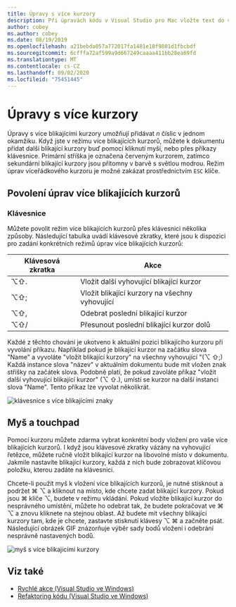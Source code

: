 ```yaml
---
title: Úpravy s více kurzory
description: Při úpravách kódu v Visual Studio pro Mac vložte text do více umístění.
author: cobey
ms.author: cobey
ms.date: 08/19/2019
ms.openlocfilehash: a21bebda057a772017fa1481e18f9801d1fbcbdf
ms.sourcegitcommit: 6cfffa72af599a9d667249caaaa411bb28ea69fd
ms.translationtype: MT
ms.contentlocale: cs-CZ
ms.lasthandoff: 09/02/2020
ms.locfileid: "75451445"
---
```

# <a name="multi-caret-editing"></a>Úpravy s více kurzory

Úpravy s více blikajícími kurzory umožňují přidávat _n_ číslic v jednom okamžiku. Když jste v režimu více blikajících kurzorů, můžete k dokumentu přidat další blikající kurzory buď pomocí kliknutí myší, nebo přes příkazy klávesnice. Primární stříška je označena červeným kurzorem, zatímco sekundární blikající kurzory jsou přítomny v barvě s světlou modrou. Režim úprav víceřádkového kurzoru je možné zakázat prostřednictvím `ESC` klíče.

## <a name="enabling-multi-caret-editing"></a>Povolení úprav více blikajících kurzorů

### <a name="keyboard"></a>Klávesnice

Můžete povolit režim více blikajících kurzorů přes klávesnici několika způsoby. Následující tabulka uvádí klávesové zkratky, které jsou k dispozici pro zadání konkrétních režimů úprav více blikajících kurzorů:

| Klávesová zkratka  | Akce                        | 
|---------| ------------------------------|
|  ⌥⇧.   | Vložit další vyhovující blikající kurzor    | 
|  ⌥⇧;   | Vložit blikající kurzory na všechny vyhovující | 
|  ⌥⇧,   | Odebrat poslední blikající kurzor             | 
|  ⌥⇧/   | Přesunout poslední blikající kurzor dolů          | 

Každé z těchto chování je ukotveno k aktuální pozici blikajícího kurzoru při vyvolání příkazu. Například pokud je blikající kurzor na začátku slova "Name" a vyvoláte "vložit blikající kurzory" na všechny vyhovující "(⌥ ⇧;) Každá instance slova "název" v aktuálním dokumentu bude mít vložen znak stříšky na začátek slova. Podobně platí, že pokud zavoláte příkaz "vložit další vyhovující blikající kurzor" (⌥ ⇧.), umístí se kurzor na další instanci slova "Name". Tento příkaz lze vyvolat několikrát.

![klávesnice s více blikajícími znaky](media/multi-caret-keyboard.gif)

## <a name="mousetouchpad"></a>Myš a touchpad

Pomocí kurzoru můžete zdarma vybrat konkrétní body vložení pro vaše více blikajících kurzorů. I když jsou klávesové zkratky vázány na vyhovující řetězce, můžete ručně vložit blikající kurzor na libovolné místo v dokumentu. Jakmile nastavíte blikající kurzory, každá z nich bude zobrazovat klíčovou položku, kterou zadáte na klávesnici.

Chcete-li použít myš k vložení více blikajících kurzorů, je nutné stisknout a podržet ⌘ ⌥ a kliknout na místo, kde chcete zadat blikající kurzory. Pokud jsou ⌘ klíče ⌥, budete v režimu vkládání. Pokud vložíte blikající kurzor do nesprávného umístění, můžete ho odebrat tak, že budete pokračovat ve ⌘ ⌥ a znovu kliknete na stejnou oblast. Až budete mít všechny blikající kurzory tam, kde je chcete, zastavte stisknutí klávesy ⌥ ⌘ a začněte psát. Následující obrázek GIF znázorňuje výběr sady bodů vložení i odebrání nesprávně nastavených bodů.

![myš s více blikajícími kurzory](media/multi-caret-mouse.gif)

## <a name="see-also"></a>Viz také

- [Rychlé akce (Visual Studio ve Windows)](/visualstudio/ide/quick-actions)
- [Refaktoring kódu (Visual Studio ve Windows)](/visualstudio/ide/refactoring-in-visual-studio)
